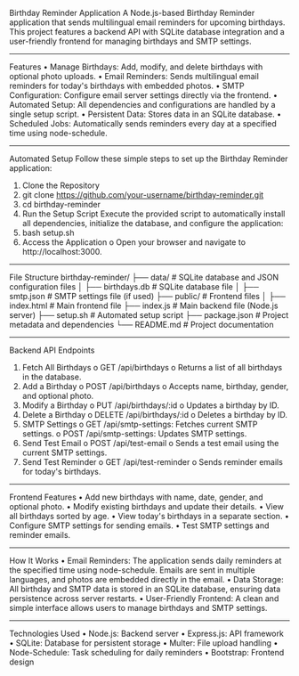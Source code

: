 Birthday Reminder Application
A Node.js-based Birthday Reminder application that sends multilingual email reminders for upcoming birthdays. This project features a backend API with SQLite database integration and a user-friendly frontend for managing birthdays and SMTP settings.
________________________________________
Features
•	Manage Birthdays: Add, modify, and delete birthdays with optional photo uploads.
•	Email Reminders: Sends multilingual email reminders for today's birthdays with embedded photos.
•	SMTP Configuration: Configure email server settings directly via the frontend.
•	Automated Setup: All dependencies and configurations are handled by a single setup script.
•	Persistent Data: Stores data in an SQLite database.
•	Scheduled Jobs: Automatically sends reminders every day at a specified time using node-schedule.
________________________________________
Automated Setup
Follow these simple steps to set up the Birthday Reminder application:
1.	Clone the Repository
2.	git clone https://github.com/your-username/birthday-reminder.git
3.	cd birthday-reminder
4.	Run the Setup Script Execute the provided script to automatically install all dependencies, initialize the database, and configure the application:
5.	bash setup.sh
6.	Access the Application
o	Open your browser and navigate to http://localhost:3000.
________________________________________
File Structure
birthday-reminder/
├── data/                    # SQLite database and JSON configuration files
│   ├── birthdays.db         # SQLite database file
│   ├── smtp.json            # SMTP settings file (if used)
├── public/                  # Frontend files
│   ├── index.html           # Main frontend file
├── index.js                 # Main backend file (Node.js server)
├── setup.sh                 # Automated setup script
├── package.json             # Project metadata and dependencies
└── README.md                # Project documentation
________________________________________
Backend API Endpoints
1.	Fetch All Birthdays
o	GET /api/birthdays
o	Returns a list of all birthdays in the database.
2.	Add a Birthday
o	POST /api/birthdays
o	Accepts name, birthday, gender, and optional photo.
3.	Modify a Birthday
o	PUT /api/birthdays/:id
o	Updates a birthday by ID.
4.	Delete a Birthday
o	DELETE /api/birthdays/:id
o	Deletes a birthday by ID.
5.	SMTP Settings
o	GET /api/smtp-settings: Fetches current SMTP settings.
o	POST /api/smtp-settings: Updates SMTP settings.
6.	Send Test Email
o	POST /api/test-email
o	Sends a test email using the current SMTP settings.
7.	Send Test Reminder
o	GET /api/test-reminder
o	Sends reminder emails for today's birthdays.
________________________________________
Frontend Features
•	Add new birthdays with name, date, gender, and optional photo.
•	Modify existing birthdays and update their details.
•	View all birthdays sorted by age.
•	View today's birthdays in a separate section.
•	Configure SMTP settings for sending emails.
•	Test SMTP settings and reminder emails.
________________________________________
How It Works
•	Email Reminders: The application sends daily reminders at the specified time using node-schedule. Emails are sent in multiple languages, and photos are embedded directly in the email.
•	Data Storage: All birthday and SMTP data is stored in an SQLite database, ensuring data persistence across server restarts.
•	User-Friendly Frontend: A clean and simple interface allows users to manage birthdays and SMTP settings.
________________________________________
Technologies Used
•	Node.js: Backend server
•	Express.js: API framework
•	SQLite: Database for persistent storage
•	Multer: File upload handling
•	Node-Schedule: Task scheduling for daily reminders
•	Bootstrap: Frontend design
